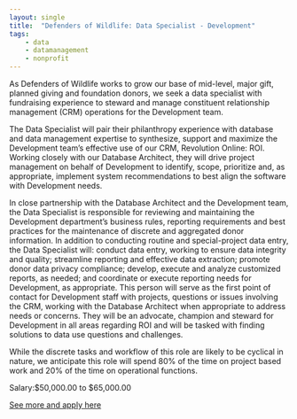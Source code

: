 ```yaml
---
layout: single
title:  "Defenders of Wildlife: Data Specialist - Development"
tags: 
    - data
    - datamanagement
    - nonprofit
---
```


As Defenders of Wildlife works to grow our base of mid-level, major gift, planned giving and foundation donors, we seek a data specialist with fundraising experience to steward and manage constituent relationship management (CRM) operations for the Development team.

The Data Specialist will pair their philanthropy experience with database and data management expertise to synthesize, support and maximize the Development team’s effective use of our CRM, Revolution Online: ROI. Working closely with our Database Architect, they will drive project management on behalf of Development to identify, scope, prioritize and, as appropriate, implement system recommendations to best align the software with Development needs.

In close partnership with the Database Architect and the Development team, the Data Specialist is responsible for reviewing and maintaining the Development department’s business rules, reporting requirements and best practices for the maintenance of discrete and aggregated donor information. In addition to conducting routine and special-project data entry, the Data Specialist will: conduct data entry, working to ensure data integrity and quality; streamline reporting and effective data extraction; promote donor data privacy compliance; develop, execute and analyze customized reports, as needed; and coordinate or execute reporting needs for Development, as appropriate. This person will serve as the first point of contact for Development staff with projects, questions or issues involving the CRM, working with the Database Architect when appropriate to address needs or concerns. They will be an advocate, champion and steward for Development in all areas regarding ROI and will be tasked with finding solutions to data use questions and challenges.

While the discrete tasks and workflow of this role are likely to be cyclical in nature, we anticipate this role will spend 80% of the time on project based work and 20% of the time on operational functions.

Salary:$50,000.00 to $65,000.00

[See more and apply here](https://www.indeedjobs.com/jobs/db12a7f7abb11d825f3d?from=snippet)
